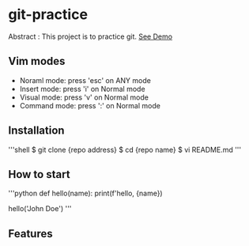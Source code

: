 # git-practice

Abstract : This project is to practice git.
[See Demo](https://www.google.com/)

## Vim modes

- Noraml mode: press 'esc' on ANY mode
- Insert mode: press 'i' on Normal mode
- Visual mode: press 'v' on Normal mode
- Command mode: press ':' on Normal mode

## Installation

'''shell
$ git clone {repo address}
$ cd {repo name}
$ vi README.md
'''

## How to start

'''python
def hello(name):
    print(f'hello, {name})

hello('John Doe')
'''

## Features
